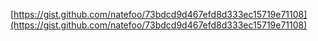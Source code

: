 [https://gist.github.com/natefoo/73bdcd9d467efd8d333ec15719e71108](https://gist.github.com/natefoo/73bdcd9d467efd8d333ec15719e71108)
